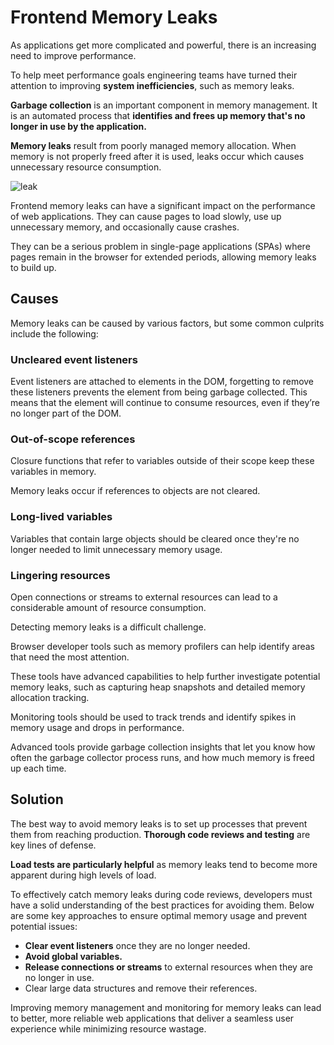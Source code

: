 # Frontend Memory Leaks

As applications get more complicated and powerful, there is an increasing need to improve performance.

To help meet performance goals engineering teams have turned their attention to improving **system inefficiencies**, such as memory leaks.

**Garbage collection** is an important component in memory management. It is an automated process that **identifies and frees up memory that's no longer in use by the application.**

**Memory leaks** result from poorly managed memory allocation. When memory is not properly freed after it is used, leaks occur which causes unnecessary resource consumption.

![leak](https://i.pinimg.com/originals/91/b0/e1/91b0e15cf555e024c3b6cdf440ff52c2.png)

Frontend memory leaks can have a significant impact on the performance of web applications. They can cause pages to load slowly, use up unnecessary memory, and occasionally cause crashes.

They can be a serious problem in single-page applications (SPAs) where pages remain in the browser for extended periods, allowing memory leaks to build up.

## Causes
Memory leaks can be caused by various factors, but some common culprits include the following:

### Uncleared event listeners

Event listeners are attached to elements in the DOM, forgetting to remove these listeners prevents the element from being garbage collected. This means that the element will continue to consume resources, even if they’re no longer part of the DOM.

### Out-of-scope references

Closure functions that refer to variables outside of their scope keep these variables in memory.

Memory leaks occur if references to objects are not cleared.

### Long-lived variables

Variables that contain large objects should be cleared once they're no longer needed to limit unnecessary memory usage.

### Lingering resources

Open connections or streams to external resources can lead to a considerable amount of resource consumption.

Detecting memory leaks is a difficult challenge.

Browser developer tools such as memory profilers can help identify areas that need the most attention.

These tools have advanced capabilities to help further investigate potential memory leaks, such as capturing heap snapshots and detailed memory allocation tracking.

Monitoring tools  should be used to track trends and identify spikes in memory usage and drops in performance.

Advanced tools provide garbage collection insights that let you know how often the garbage collector process runs, and how much memory is freed up each time.

## Solution
The best way to avoid memory leaks is to set up processes that prevent them from reaching production. **Thorough code reviews and testing** are key lines of defense.

**Load tests are particularly helpful** as memory leaks tend to become more apparent during high levels of load.

To effectively catch memory leaks during code reviews, developers must have a solid understanding of the best practices for avoiding them. Below are some key approaches to ensure optimal memory usage and prevent potential issues:

- **Clear event listeners** once they are no longer needed.
- **Avoid global variables.**
- **Release connections or streams** to external resources when they are no longer in use.
- Clear large data structures and remove their references.

Improving memory management and monitoring for memory leaks can lead to better, more reliable web applications that deliver a seamless user experience while minimizing resource wastage.